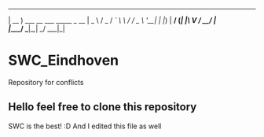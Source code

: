  ____                            
| __ )  ___  __ ___   _____ _ __ 
|  _ \ / _ \/ _` \ \ / / _ \ '__|
| |_) |  __/ (_| |\ V /  __/ |   
|____/ \___|\__,_| \_/ \___|_|   
                               

# SWC_Eindhoven
Repository for conflicts

## Hello feel free to clone this repository
SWC is the best! :D
And I edited this file as well
